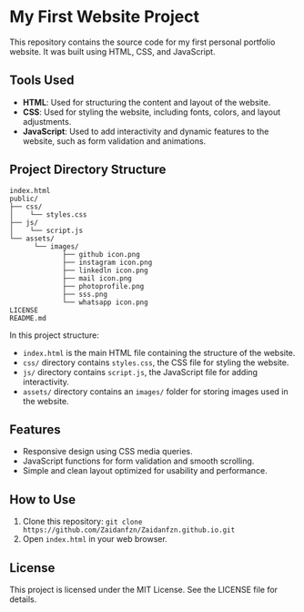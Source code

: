 # My First Website Project

This repository contains the source code for my first personal portfolio website. It was built using HTML, CSS, and JavaScript.

## Tools Used
- **HTML**: Used for structuring the content and layout of the website.
- **CSS**: Used for styling the website, including fonts, colors, and layout adjustments.
- **JavaScript**: Used to add interactivity and dynamic features to the website, such as form validation and animations.

## Project Directory Structure
```
index.html
public/
├── css/
│    └── styles.css
├── js/
│    └── script.js
└── assets/
      └── images/
             ├── github icon.png
             ├── instagram icon.png
             ├── linkedln icon.png
             ├── mail icon.png
             ├── photoprofile.png
             ├── sss.png
             └── whatsapp icon.png
LICENSE
README.md
```

In this project structure:
- `index.html` is the main HTML file containing the structure of the website.
- `css/` directory contains `styles.css`, the CSS file for styling the website.
- `js/` directory contains `script.js`, the JavaScript file for adding interactivity.
- `assets/` directory contains an `images/` folder for storing images used in the website.

## Features
- Responsive design using CSS media queries.
- JavaScript functions for form validation and smooth scrolling.
- Simple and clean layout optimized for usability and performance.

## How to Use
1. Clone this repository: `git clone https://github.com/Zaidanfzn/Zaidanfzn.github.io.git`
2. Open `index.html` in your web browser.

## License
This project is licensed under the MIT License. See the LICENSE file for details.
